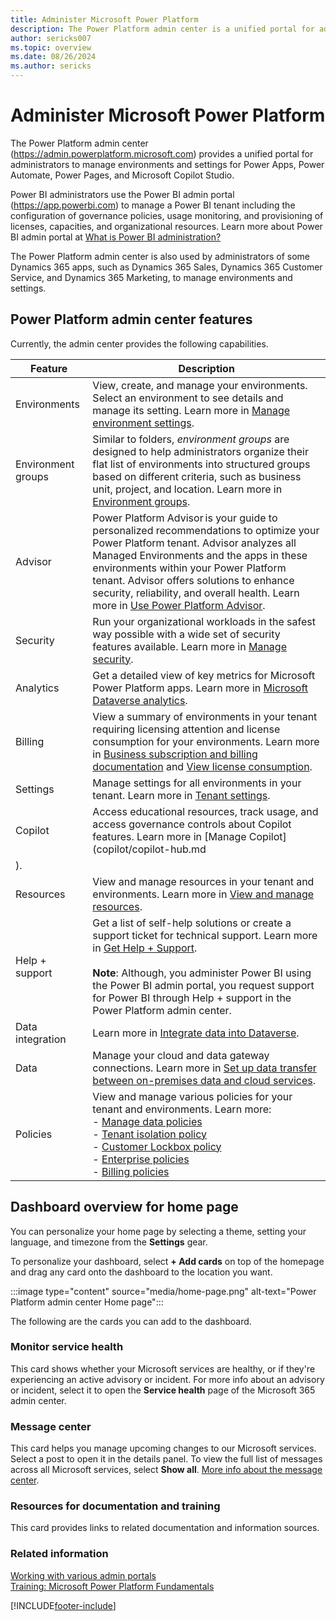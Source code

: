```yaml
---
title: Administer Microsoft Power Platform
description: The Power Platform admin center is a unified portal for administrators to manage environments and settings.
author: sericks007
ms.topic: overview
ms.date: 08/26/2024
ms.author: sericks
---
```

# Administer Microsoft Power Platform

The Power Platform admin center (<https://admin.powerplatform.microsoft.com>) provides a unified portal for administrators to manage environments and settings for Power Apps, Power Automate, Power Pages, and Microsoft Copilot Studio.

Power BI administrators use the Power BI admin portal (<https://app.powerbi.com>) to manage a Power BI tenant including the configuration of governance policies, usage monitoring, and provisioning of licenses, capacities, and organizational resources. Learn more about Power BI admin portal at [What is Power BI administration?](/power-bi/service-admin-administering-power-bi-in-your-organization)

The Power Platform admin center is also used by administrators of some Dynamics 365 apps, such as Dynamics 365 Sales, Dynamics 365 Customer Service, and Dynamics 365 Marketing, to manage environments and settings.

## Power Platform admin center features

Currently, the admin center provides the following capabilities.

|Feature  |Description  |
|---------|---------|
|Environments | View, create, and manage your environments. Select an environment to see details and manage its setting. Learn more in [Manage environment settings](./admin-settings.md).|
| Environment groups |  Similar to folders, _environment groups_ are designed to help administrators organize their flat list of environments into structured groups based on different criteria, such as business unit, project, and location. Learn more in [Environment groups](environment-groups.md). |
| Advisor | Power Platform Advisor is your guide to personalized recommendations to optimize your Power Platform tenant. Advisor analyzes all Managed Environments and the apps in these environments within your Power Platform tenant. Advisor offers solutions to enhance security, reliability, and overall health. Learn more in [Use Power Platform Advisor](power-platform-advisor.md).|
|Security | Run your organizational workloads in the safest way possible with a wide set of security features available. Learn more in [Manage security](security/security-posture-overview.md). |
|Analytics     | Get a detailed view of key metrics for Microsoft Power Platform apps. Learn more in [Microsoft Dataverse analytics](./analytics-common-data-service.md).      |
|Billing  |  View a summary of environments in your tenant requiring licensing attention and license consumption for your environments. Learn more in [Business subscription and billing documentation](/microsoft-365/commerce) and [View license consumption](view-license-consumption-issues.md).  |
|Settings  |  Manage settings for all environments in your tenant. Learn more in [Tenant settings](tenant-settings.md). |
| Copilot | Access educational resources, track usage, and access governance controls about Copilot features. Learn more in [Manage Copilot](copilot/copilot-hub.md
). |
|Resources  |  View and manage resources in your tenant and environments. Learn more in [View and manage resources](view-manage-resources.md).  |
|Help + support     | Get a list of self-help solutions or create a support ticket for technical support. Learn more in [Get Help + Support](./get-help-support.md).<br/><br/>**Note**: Although, you administer Power BI using the Power BI admin portal, you request support for Power BI through Help + support in the Power Platform admin center.  |
|Data integration| Learn more in [Integrate data into Dataverse](data-integrator.md). |
|Data| Manage your cloud and data gateway connections. Learn more in [Set up data transfer between on-premises data and cloud services](onpremises-data-gateway-management.md). |
|Policies     | View and manage various policies for your tenant and environments. Learn more:<br/>- [Manage data policies](prevent-data-loss.md)<br/>- [Tenant isolation policy](cross-tenant-restrictions.md)<br/>- [Customer Lockbox policy](about-lockbox.md)<br/>- [Enterprise policies](customer-managed-key.md)<br/>- [Billing policies](pay-as-you-go-overview.md)|

## Dashboard overview for home page

You can personalize your home page by selecting a theme, setting your language, and timezone from the **Settings** gear.

To personalize your dashboard, select **+ Add cards** on top of the homepage and drag any card onto the dashboard to the location you want.

:::image type="content" source="media/home-page.png" alt-text="Power Platform admin center Home page":::

The following are the cards you can add to the dashboard.

### Monitor service health

This card shows whether your Microsoft services are healthy, or if they're experiencing an active advisory or incident. For more info about an advisory or incident, select it to open the **Service health** page of the Microsoft 365 admin center.

### Message center

This card helps you manage upcoming changes to our Microsoft services. Select a post to open it in the details panel. To view the full list of messages across all Microsoft services, select **Show all**. [More info about the message center](/office365/admin/manage/message-center).

### Resources for documentation and training

This card provides links to related documentation and information sources.

### Related information

[Working with various admin portals](wp-work-with-admin-portals.md) <br />
[Training: Microsoft Power Platform Fundamentals](/training/paths/power-plat-fundamentals)

[!INCLUDE[footer-include](../includes/footer-banner.md)]
